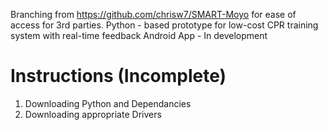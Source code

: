 Branching from https://github.com/chrisw7/SMART-Moyo for ease of access for 3rd parties.
Python - based prototype for low-cost CPR training system with real-time feedback
Android App - In development

# Instructions (Incomplete)

1. Downloading Python and Dependancies
2. Downloading appropriate Drivers
